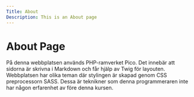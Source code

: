 ```yaml
---
Title: About
Description: This is an About page
---
```


About Page
==========================

På denna webbplatsen används PHP-ramverket Pico. Det innebär att sidorna är skrivna i Markdown
och får hjälp av Twig för layouten. Webbplatsen har olika teman där stylingen är skapad genom
CSS preprocessorn SASS. Dessa är teknikner som denna programmeraren inte har någon erfarenhet av före denna kursen.
